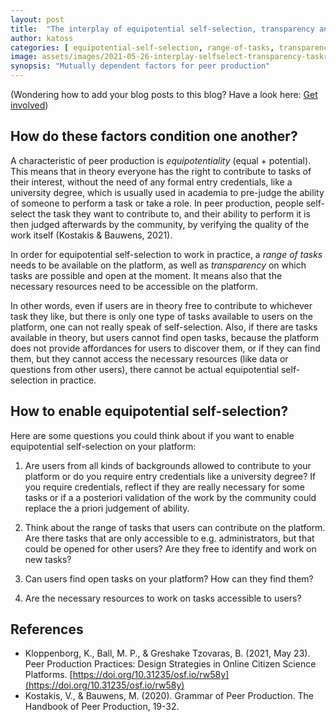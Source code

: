 ```yaml
---
layout: post
title:  "The interplay of equipotential self-selection, transparency and range of tasks"
author: katoss 
categories: [ equipotential-self-selection, range-of-tasks, transparency ] 
image: assets/images/2021-05-26-interplay-selfselect-transparency-taskrange-0.jpg
synopsis: "Mutually dependent factors for peer production"
---
```

<p class="text-muted small">(Wondering how to add your blog posts to this blog? Have a look here: <a href="{{site.baseurl}}/get-involved">Get involved</a>)</p>

## How do these factors condition one another?

A characteristic of peer production is _equipotentiality_ (equal + potential). This means that in theory everyone has the right to contribute to tasks of their interest, without the need of any formal entry credentials, like a university degree, which is usually used in academia to pre-judge the ability of someone to perform a task or take a role. In peer production, people self-select the task they want to contribute to, and their ability to perform it is then judged afterwards by the community, by verifying the quality of the work itself (Kostakis & Bauwens, 2021).

In order for equipotential self-selection to work in practice, a _range of tasks_ needs to be available on the platform, as well as _transparency_ on which tasks are possible and open at the moment. It means also that the necessary resources need to be accessible on the platform. 

In other words, even if users are in theory free to contribute to whichever task they like, but there is only one type of tasks available to users on the platform, one can not really speak of self-selection. Also, if there are tasks available in theory, but users cannot find open tasks, because the platform does not provide affordances for users to discover them, or if they can find them, but they cannot access the necessary resources (like data or questions from other users), there cannot be actual equipotential self-selection in practice.

## How to enable equipotential self-selection?

Here are some questions you could think about if you want to enable equipotential self-selection on your platform:

1) Are users from all kinds of backgrounds allowed to contribute to your platform or do you require entry credentials like a university degree? If you require credentials, reflect if they are really necessary for some tasks or if a a posteriori validation of the work by the community could replace the a priori judgement of ability.

2) Think about the range of tasks that users can contribute on the platform. Are there tasks that are only accessible to e.g. administrators, but that could be opened for other users? Are they free to identify and work on new tasks?

3) Can users find open tasks on your platform? How can they find them?

4) Are the necessary resources to work on tasks accessible to users?

## References

- Kloppenborg, K., Ball, M. P., & Greshake Tzovaras, B. (2021, May 23). Peer Production Practices: Design Strategies in Online Citizen Science Platforms. [https://doi.org/10.31235/osf.io/rw58y](https://doi.org/10.31235/osf.io/rw58y)
- Kostakis, V., & Bauwens, M. (2020). Grammar of Peer Production. The Handbook of Peer Production, 19-32.



